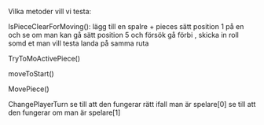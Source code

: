 Vilka metoder vill vi testa:

IsPieceClearForMoving():
	lägg till en spalre + pieces
	sätt position 1 på en och se om man kan gå
	sätt position 5 och försök gå förbi , skicka in roll somd et man vill
	testa landa på samma ruta

TryToMoActivePiece()

moveToStart()

MovePiece()

ChangePlayerTurn
	se till att den fungerar rätt ifall man är spelare[0]
	se till att den fungerar om man är spelare[1]





